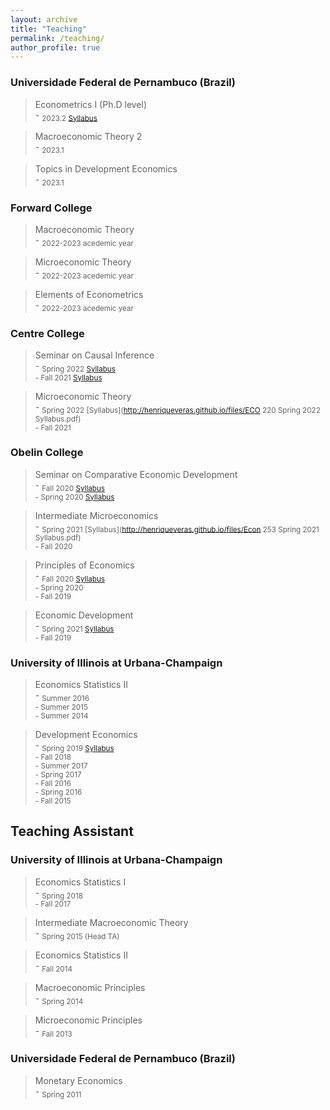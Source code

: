 ```yaml
---
layout: archive
title: "Teaching"
permalink: /teaching/
author_profile: true
---
```


### Universidade Federal de Pernambuco (Brazil)

> Econometrics I (Ph.D level)  
    - <sub>2023.2 [Syllabus](http://henriqueveras.github.io/files/Econometrics/Syllabus/Ementa.pdf)

> Macroeconomic Theory 2   
    - <sub>2023.1
    
> Topics in Development Economics   
    - <sub>2023.1

### Forward College

> Macroeconomic Theory   
    - <sub>2022-2023 acedemic year
    
> Microeconomic Theory    
    - <sub>2022-2023 acedemic year

> Elements of Econometrics    
    - <sub>2022-2023 acedemic year

### Centre College

> Seminar on Causal Inference    
    - <sub>Spring 2022 [Syllabus](http://henriqueveras.github.io/files/Syllabus-ECO500-Spring_2022.pdf)  
    - Fall 2021 [Syllabus](http://henriqueveras.github.io/files/Syllabus-ECO500-Fall_2021.pdf)

> Microeconomic Theory    
    - <sub>Spring 2022 [Syllabus](http://henriqueveras.github.io/files/ECO 220 Spring 2022 Syllabus.pdf)  
    - Fall 2021

### Obelin College

> Seminar on Comparative Economic Development    
    - <sub>Fall 2020 [Syllabus](http://henriqueveras.github.io/files/Syllabus-ECON413-Fall_2020.pdf)  
    - Spring 2020 [Syllabus](http://henriqueveras.github.io/files/Syllabus-ECON413-Spring_2020.pdf)

>Intermediate Microeconomics  
    - <sub>Spring 2021 [Syllabus](http://henriqueveras.github.io/files/Econ 253 Spring 2021 Syllabus.pdf)    
    - Fall 2020

>Principles of Economics  
    - <sub>Fall 2020 [Syllabus](http://henriqueveras.github.io/files/Syllabus_Fall_2020.pdf)  
    - Spring 2020   
    - Fall 2019

> Economic Development   
    - <sub>Spring 2021 [Syllabus](http://henriqueveras.github.io/files/Syllabus-ECON209-Spring2021.pdf)   
    - Fall 2019
  
### University of Illinois at Urbana-Champaign

>Economics Statistics II   
    - <sub>Summer 2016   
    - Summer 2015   
    - Summer 2014

>Development Economics   
    - <sub>Spring 2019 [Syllabus](http://henriqueveras.github.io/files/Syllabus-Spring-2019.pdf)   
    - Fall 2018  
    - Summer 2017   
    - Spring 2017   
    - Fall 2016    
    - Spring 2016    
    - Fall 2015
  
## Teaching Assistant

### University of Illinois at Urbana-Champaign

>Economics Statistics I   
    - <sub>Spring 2018   
    - Fall 2017
  
> Intermediate Macroeconomic Theory   
    - <sub>Spring 2015 (Head TA)
  
> Economics Statistics II   
    - <sub>Fall 2014
  
> Macroeconomic Principles   
    - <sub>Spring 2014
  
>Microeconomic Principles   
    - <sub>Fall 2013
  
### Universidade Federal de Pernambuco (Brazil)

> Monetary Economics   
    - <sub>Spring 2011
  